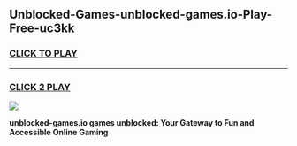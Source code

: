 
## Unblocked-Games-unblocked-games.io-Play-Free-uc3kk
<h3>
<a href="https://premium76.site?title=unblocked-games.io&ref=09A">CLICK TO PLAY</a></h3>
<hr>

<h3>
<a href="https://premium76.site?title=unblocked-games.io&ref=09A">CLICK 2 PLAY</a>
  
</h3>

<a href="https://premium76.site?title=unblocked-games.io&ref=09A"><img src="https://clearcache.store/games.png"></a>


**unblocked-games.io games unblocked: Your Gateway to Fun and Accessible Online Gaming**
